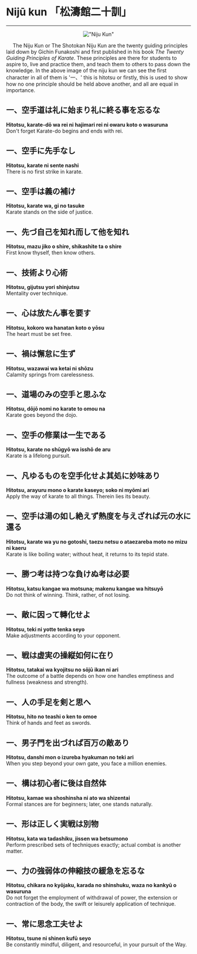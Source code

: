 # Nijū kun 「松濤館二十訓」
---
<center>

 !["Niju Kun"](/main/images/Nijukun.gif)

</center>

&emsp; The Niju Kun or The Shotokan Niju Kun are the twenty guiding principles laid down by Gichin Funakoshi and first published in his book *The Twenty Guiding Principles of Karate*. These principles are there for students to aspire to, live and practice them, and teach them to others to pass down the knowledge. In the above image of the niju kun we can see the first character in all of them is '一、' this is hitotsu or firstly, this is used to show how no one principle should be held above another, and all are equal in importance. 

## 一、空手道は礼に始まり礼に終る事を忘るな<br>
**Hitotsu, karate-dō wa rei ni hajimari rei ni owaru koto o wasuruna<br>**
Don't forget Karate-do begins and ends with rei.<br>

## 一、空手に先手なし<br>
**Hitotsu, karate ni sente nashi<br>**
There is no first strike in karate.<br>

## 一、空手は義の補け<br>
**Hitotsu, karate wa, gi no tasuke<br>**
Karate stands on the side of justice.<br>

## 一、先づ自己を知れ而して他を知れ<br>
**Hitotsu, mazu jiko o shire, shikashite ta o shire<br>**
First know thyself, then know others.<br>

## 一、技術より心術<br>
**Hitotsu, gijutsu yori shinjutsu<br>**
Mentality over technique.<br>

## 一、心は放たん事を要す<br>
**Hitotsu, kokoro wa hanatan koto o yōsu<br>**
The heart must be set free.<br>

## 一、禍は懈怠に生ず<br>
**Hitotsu, wazawai wa ketai ni shōzu<br>**
Calamity springs from carelessness.<br>

## 一、道場のみの空手と思ふな<br>
**Hitotsu, dōjō nomi no karate to omou na<br>**
Karate goes beyond the dojo.<br>

## 一、空手の修業は一生である<br>
**Hitotsu, karate no shūgyō wa isshō de aru<br>**
Karate is a lifelong pursuit.<br>

## 一、凡ゆるものを空手化せよ其処に妙味あり<br>
**Hitotsu, arayuru mono o karate kaseyo; soko ni myōmi ari<br>**
Apply the way of karate to all things. Therein lies its beauty.<br>

## 一、空手は湯の如し絶えず熱度を与えざれば元の水に還る<br>
**Hitotsu, karate wa yu no gotoshi, taezu netsu o ataezareba moto no mizu ni kaeru<br>**
Karate is like boiling water; without heat, it returns to its tepid state.<br>

## 一、勝つ考は持つな負けぬ考は必要<br>
**Hitotsu, katsu kangae wa motsuna; makenu kangae wa hitsuyō<br>**
Do not think of winning. Think, rather, of not losing.<br>

## 一、敵に因って轉化せよ<br>
**Hitotsu, teki ni yotte tenka seyo<br>**
Make adjustments according to your opponent.<br>

## 一、戦は虚実の操縦如何に在り<br>
**Hitotsu, tatakai wa kyojitsu no sōjū ikan ni ari<br>**
The outcome of a battle depends on how one handles emptiness and fullness (weakness and strength).<br>

## 一、人の手足を剣と思へ<br>
**Hitotsu, hito no teashi o ken to omoe<br>**
Think of hands and feet as swords.<br>

## 一、男子門を出づれば百万の敵あり<br>
**Hitotsu, danshi mon o izureba hyakuman no teki ari<br>**
When you step beyond your own gate, you face a million enemies.<br>

## 一、構は初心者に後は自然体<br>
**Hitotsu, kamae wa shoshinsha ni ato wa shizentai<br>**
Formal stances are for beginners; later, one stands naturally.<br>

## 一、形は正しく実戦は別物<br>
**Hitotsu, kata wa tadashiku, jissen wa betsumono<br>**
Perform prescribed sets of techniques exactly; actual combat is another matter.<br>

## 一、力の強弱体の伸縮技の緩急を忘るな<br>
**Hitotsu, chikara no kyōjaku, karada no shinshuku, waza no kankyū o wasuruna<br>**
Do not forget the employment of withdrawal of power, the extension or contraction of the body, the swift or leisurely application of technique.<br>

## 一、常に思念工夫せよ<br>
**Hitotsu, tsune ni shinen kufū seyo<br>**
Be constantly mindful, diligent, and resourceful, in your pursuit of the Way.<br>

<!---
1. &emsp; Rei as we commonly know it just means bow however, in reality it means a lot more than just the simply act of bowing, it means to respect, to show gratitude not only towards others but towards ones self. 

&emsp; *'Without rei there is disorder'* , combat sports without rei are not arts but solely violence, technique without rei is solely brute strength and as a human without value.

2. &emsp; Karate is an art of defensive measures, it's sole purpose is to arm oneself with the ability to protect themselves, as such karate is not to be used in an offensive manor. A respectable karateka is not to instigate violence and not to attack unprovoked.

3. &emsp; Justice is the fairness of that what is right. It is important for a karateka to comprehend that what is right or wrong to the be able to act on the side of fairness and act of just honesty and integrity. 

4. &emsp; Aristotle said, that *'knowing yourself is the beginning of wisdom'*, it brings wisdom of your own being, it brings self awareness and it brings self consciousness. Having all these moulds how we interact with people and how we control ourselves. 

&emsp; Once we know how to control our selves, only then can we think of looking at others and how they work and act. Only a karateka that knows thyself is able to act against another with clarity.

5. &emsp; In a combative or defensive situation technique is very import, how ever this principle shows us how karate is more than just technique, karate is within the student. gijutsu yori shinjutsu tells us that before all else we need to have mental presence and be fully aware of everything. 

&emsp; When a Karateka places mind over skill, only then will the skill reach it full potential. 

-->
